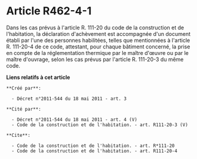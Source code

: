 # Article R462-4-1

Dans les cas prévus à l'article R. 111-20 du code de la construction et de l'habitation, la déclaration d'achèvement est
accompagnée d'un document établi par l'une des personnes habilitées, telles que mentionnées à l'article R. 111-20-4 de ce
code, attestant, pour chaque bâtiment concerné, la prise en compte de la réglementation thermique par le maître d'œuvre ou
par le maître d'ouvrage, selon les cas prévus par l'article R. 111-20-3 du même code.

**Liens relatifs à cet article**

	**Créé par**:

	  - Décret n°2011-544 du 18 mai 2011 - art. 3

	**Cité par**:

	  - Décret n°2011-544 du 18 mai 2011 - art. 4 (V)
	  - Code de la construction et de l'habitation. - art. R111-20-3 (V)

	**Cite**:

	  - Code de la construction et de l'habitation. - art. R*111-20
	  - Code de la construction et de l'habitation. - art. R111-20-4
